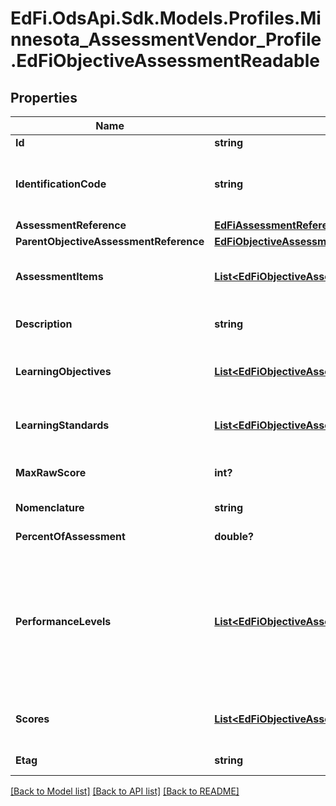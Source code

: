 # EdFi.OdsApi.Sdk.Models.Profiles.Minnesota_AssessmentVendor_Profile.EdFiObjectiveAssessmentReadable
## Properties

Name | Type | Description | Notes
------------ | ------------- | ------------- | -------------
**Id** | **string** |  | 
**IdentificationCode** | **string** | A unique number or alphanumeric code assigned to a space, room, site, building, individual, organization, program, or institution by a school, school system, a state, or other agency or entity. | 
**AssessmentReference** | [**EdFiAssessmentReference**](EdFiAssessmentReference.md) |  | 
**ParentObjectiveAssessmentReference** | [**EdFiObjectiveAssessmentReference**](EdFiObjectiveAssessmentReference.md) |  | [optional] 
**AssessmentItems** | [**List&lt;EdFiObjectiveAssessmentAssessmentItemReadable&gt;**](EdFiObjectiveAssessmentAssessmentItemReadable.md) | An unordered collection of objectiveAssessmentAssessmentItems. References individual test items, if appropriate. | [optional] 
**Description** | **string** | The description of the ObjectiveAssessment (e.g., vocabulary, measurement, or geometry). | [optional] 
**LearningObjectives** | [**List&lt;EdFiObjectiveAssessmentLearningObjectiveReadable&gt;**](EdFiObjectiveAssessmentLearningObjectiveReadable.md) | An unordered collection of objectiveAssessmentLearningObjectives. References the LearningObjective(s) the ObjectiveAssessment tests. | [optional] 
**LearningStandards** | [**List&lt;EdFiObjectiveAssessmentLearningStandardReadable&gt;**](EdFiObjectiveAssessmentLearningStandardReadable.md) | An unordered collection of objectiveAssessmentLearningStandards. LearningStandard tested by this ObjectiveAssessment. | [optional] 
**MaxRawScore** | **int?** | The maximum raw score achievable across all assessment items that are correct and scored at the maximum. | [optional] 
**Nomenclature** | **string** | Reflects the specific nomenclature used for this level of ObjectiveAssessment. | [optional] 
**PercentOfAssessment** | **double?** | The percentage of the Assessment that tests this objective. | [optional] 
**PerformanceLevels** | [**List&lt;EdFiObjectiveAssessmentPerformanceLevelReadable&gt;**](EdFiObjectiveAssessmentPerformanceLevelReadable.md) | An unordered collection of objectiveAssessmentPerformanceLevels. Definition of the performance levels and the associated cut scores. Three styles are supported:          1. Specification of performance level by minimum and maximum score          2. Specification of performance level by cut score, using only minimum score          3. Specification of performance level without any mapping to scores | [optional] 
**Scores** | [**List&lt;EdFiObjectiveAssessmentScoreReadable&gt;**](EdFiObjectiveAssessmentScoreReadable.md) | An unordered collection of objectiveAssessmentScores. Definition of the scores to be expected from this objective assessment. | [optional] 
**Etag** | **string** | A unique system-generated value that identifies the version of the resource. | [optional] 

[[Back to Model list]](../README.md#documentation-for-models) [[Back to API list]](../README.md#documentation-for-api-endpoints) [[Back to README]](../README.md)

